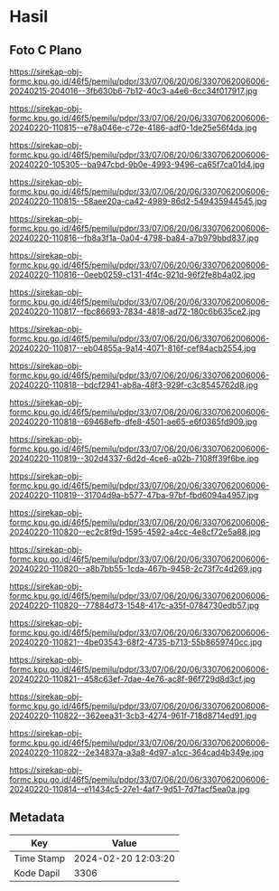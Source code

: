 # Hasil

## Foto C Plano

https://sirekap-obj-formc.kpu.go.id/46f5/pemilu/pdpr/33/07/06/20/06/3307062006006-20240215-204016--3fb630b6-7b12-40c3-a4e6-6cc34f017917.jpg

https://sirekap-obj-formc.kpu.go.id/46f5/pemilu/pdpr/33/07/06/20/06/3307062006006-20240220-110815--e78a046e-c72e-4186-adf0-1de25e56f4da.jpg

https://sirekap-obj-formc.kpu.go.id/46f5/pemilu/pdpr/33/07/06/20/06/3307062006006-20240220-105305--ba947cbd-9b0e-4993-9496-ca65f7ca01d4.jpg

https://sirekap-obj-formc.kpu.go.id/46f5/pemilu/pdpr/33/07/06/20/06/3307062006006-20240220-110815--58aee20a-ca42-4989-86d2-549435944545.jpg

https://sirekap-obj-formc.kpu.go.id/46f5/pemilu/pdpr/33/07/06/20/06/3307062006006-20240220-110816--fb8a3f1a-0a04-4798-ba84-a7b979bbd837.jpg

https://sirekap-obj-formc.kpu.go.id/46f5/pemilu/pdpr/33/07/06/20/06/3307062006006-20240220-110816--0eeb0259-c131-4f4c-921d-96f2fe8b4a02.jpg

https://sirekap-obj-formc.kpu.go.id/46f5/pemilu/pdpr/33/07/06/20/06/3307062006006-20240220-110817--fbc86693-7834-4818-ad72-180c6b635ce2.jpg

https://sirekap-obj-formc.kpu.go.id/46f5/pemilu/pdpr/33/07/06/20/06/3307062006006-20240220-110817--eb04855a-9a14-4071-816f-cef84acb2554.jpg

https://sirekap-obj-formc.kpu.go.id/46f5/pemilu/pdpr/33/07/06/20/06/3307062006006-20240220-110818--bdcf2941-ab8a-48f3-929f-c3c8545762d8.jpg

https://sirekap-obj-formc.kpu.go.id/46f5/pemilu/pdpr/33/07/06/20/06/3307062006006-20240220-110818--69468efb-dfe8-4501-ae65-e6f0365fd909.jpg

https://sirekap-obj-formc.kpu.go.id/46f5/pemilu/pdpr/33/07/06/20/06/3307062006006-20240220-110819--302d4337-6d2d-4ce6-a02b-7108ff39f6be.jpg

https://sirekap-obj-formc.kpu.go.id/46f5/pemilu/pdpr/33/07/06/20/06/3307062006006-20240220-110819--31704d9a-b577-47ba-97bf-fbd6094a4957.jpg

https://sirekap-obj-formc.kpu.go.id/46f5/pemilu/pdpr/33/07/06/20/06/3307062006006-20240220-110820--ec2c8f9d-1595-4592-a4cc-4e8cf72e5a88.jpg

https://sirekap-obj-formc.kpu.go.id/46f5/pemilu/pdpr/33/07/06/20/06/3307062006006-20240220-110820--a8b7bb55-1cda-467b-9458-2c73f7c4d269.jpg

https://sirekap-obj-formc.kpu.go.id/46f5/pemilu/pdpr/33/07/06/20/06/3307062006006-20240220-110820--77884d73-1548-417c-a35f-0784730edb57.jpg

https://sirekap-obj-formc.kpu.go.id/46f5/pemilu/pdpr/33/07/06/20/06/3307062006006-20240220-110821--4be03543-68f2-4735-b713-55b8659740cc.jpg

https://sirekap-obj-formc.kpu.go.id/46f5/pemilu/pdpr/33/07/06/20/06/3307062006006-20240220-110821--458c63ef-7dae-4e76-ac8f-96f729d8d3cf.jpg

https://sirekap-obj-formc.kpu.go.id/46f5/pemilu/pdpr/33/07/06/20/06/3307062006006-20240220-110822--362eea31-3cb3-4274-961f-718d8714ed91.jpg

https://sirekap-obj-formc.kpu.go.id/46f5/pemilu/pdpr/33/07/06/20/06/3307062006006-20240220-110822--2e34837a-a3a8-4d97-a1cc-364cad4b349e.jpg

https://sirekap-obj-formc.kpu.go.id/46f5/pemilu/pdpr/33/07/06/20/06/3307062006006-20240220-110814--e11434c5-27e1-4af7-9d51-7d7facf5ea0a.jpg


## Metadata

| Key        | Value               |
| ---------- | ------------------- |
| Time Stamp | 2024-02-20 12:03:20 |
| Kode Dapil | 3306                |




